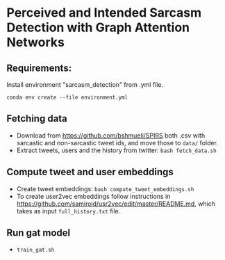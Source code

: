 # Perceived and Intended Sarcasm Detection with Graph Attention Networks

## Requirements:

Install environment "sarcasm_detection" from .yml file. 

`conda env create --file environment.yml`


## Fetching data

* Download from https://github.com/bshmueli/SPIRS both .csv with sarcastic and non-sarcastic tweet ids, and move those to `data/` folder.
* Extract tweets, users and the history from twitter: `bash fetch_data.sh`


## Compute tweet and user embeddings

* Create tweet embeddings: `bash compute_tweet_embeddings.sh`
* To create user2vec embeddings follow instructions in https://github.com/samiroid/usr2vec/edit/master/README.md, which takes as input `full_history.txt` file. 

## Run gat model

* `train_gat.sh`




 
